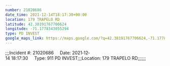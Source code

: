 ```yaml
---
number: 21020686
date_time: 2021-12-14T18:17:30+00:00
location: 179 TRAPELO RD
latitude: 42.38191767706624
longitude: -71.1778343055294
type: PD INVEST
google_maps_link: https://maps.google.com/?q=42.38191767706624,-71.1778343055294
---
```


;;;Incident #: 21020686     Date: 2021‐12‐14 18:17:30     Type: 911 PD INVEST;;;Location: 179 TRAPELO RD;;;;;;
